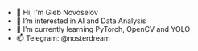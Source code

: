 - 👋 Hi, I’m Gleb Novoselov
- 👀 I’m interested in AI and Data Analysis
- 🌱 I’m currently learning PyTorch, OpenCV and YOLO
- 📫 Telegram: @nosterdream

